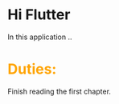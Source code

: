 # Hi Flutter

In this application ..

# <span style="color:orange">**Duties:**</span>

Finish reading the first chapter.